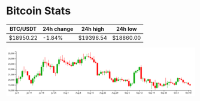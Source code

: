 # Bitcoin Stats

BTC/USDT|24h change|24h high|24h low|
|---|---|---|---|
|$18950.22|-1.84%|$19396.54|$18860.00|

<img src="./chart.svg">
